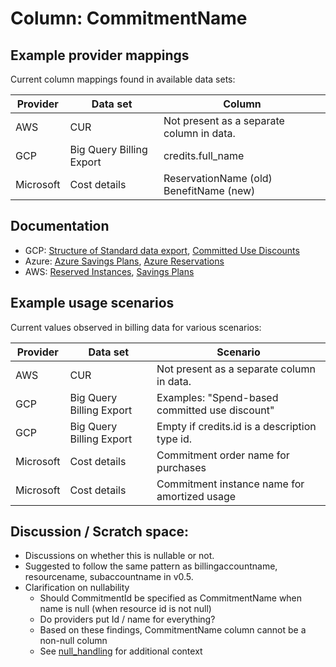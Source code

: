 # Column: CommitmentName

## Example provider mappings

Current column mappings found in available data sets:

| Provider  | Data set                 | Column                                     |
|-----------|--------------------------|--------------------------------------------|
| AWS       | CUR                      | Not present as a separate column in data.  |
| GCP       | Big Query Billing Export | credits.full_name                          |
| Microsoft | Cost details             | ReservationName (old)<br>BenefitName (new) |


## Documentation

- GCP: [Structure of Standard data export](https://cloud.google.com/billing/docs/how-to/export-data-bigquery-tables/standard-usage), [Committed Use Discounts](https://cloud.google.com/docs/cuds)
- Azure: [Azure Savings Plans](https://learn.microsoft.com/en-us/azure/cost-management-billing/savings-plan/savings-plan-compute-overview), [Azure Reservations](https://learn.microsoft.com/en-us/azure/cost-management-billing/reservations/save-compute-costs-reservations)
- AWS: [Reserved Instances](https://docs.aws.amazon.com/AWSEC2/latest/UserGuide/ec2-reserved-instances.html), [Savings Plans](https://docs.aws.amazon.com/savingsplans/latest/userguide/what-is-savings-plans.html)


## Example usage scenarios

Current values observed in billing data for various scenarios:

| Provider  | Data set                   | Scenario                                       |
|-----------|----------------------------|------------------------------------------------|
| AWS       | CUR                        | Not present as a separate column in data.      |
| GCP       | Big Query Billing Export   | Examples: "Spend-based committed use discount" |
| GCP       | Big Query Billing Export   | Empty if credits.id is a description type id.  |
| Microsoft | Cost details               | Commitment order name for purchases            |
| Microsoft | Cost details               | Commitment instance name for amortized usage   |


## Discussion / Scratch space:

* Discussions on whether this is nullable or not.
* Suggested to follow the same pattern as billingaccountname, resourcename, subaccountname in v0.5.
* Clarification on nullability
  * Should CommitmentId be specified as CommitmentName when name is null (when resource id is not null)
  * Do providers put Id / name for everything?
  * Based on these findings, CommitmentName column cannot be a non-null column
  * See [null_handling](../attributes/null_handling.md) for additional context
